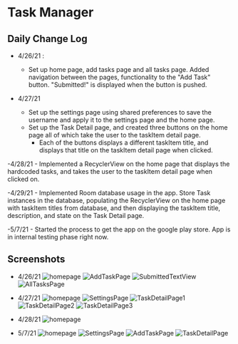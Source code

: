 # Task Manager


## Daily Change Log

- 4/26/21 :
    - Set up home page, add tasks page and all tasks page. Added navigation between the pages, functionality to the "Add Task" button.
    "Submitted!" is displayed when the button is pushed.

- 4/27/21
    - Set up the settings page using shared preferences to save the username and apply it to the settings page and the home page.
    - Set up the Task Detail page, and created three buttons on the home page all of which take the user to the taskItem detail page.
        - Each of the buttons displays a different taskItem title, and displays that title on the taskItem detail page when clicked.

-4/28/21
    - Implemented a RecyclerView on the home page that displays the hardcoded tasks, and takes the user to the taskItem detail page when clicked on.

-4/29/21
    - Implemented Room database usage in the app. Store Task instances in the database, populating the RecyclerView on the home page with taskItem titles from
    database, and then displaying the taskItem title, description, and state on the Task Detail page.

-5/7/21
    - Started the process to get the app on the google play store. App is in internal testing phase right now.

## Screenshots

- 4/26/21
![homepage](screenshots/Day1/HomePage.png)
![AddTaskPage](screenshots/Day1/AddTaskPage.png)
![SubmittedTextView](screenshots/Day1/SubmittedTextView.png)
![AllTasksPage](screenshots/Day1/AllTasksPage.png)

- 4/27/21
![homepage](screenshots/Day2/HomePage.png)
![SettingsPage](screenshots/Day2/SettingsPage.png)
![TaskDetailPage1](screenshots/Day2/TaskDetailPage1.png)
![TaskDetailPage2](screenshots/Day2/TaskDetailPage2.png)
![TaskDetailPage3](screenshots/Day2/TaskDetailPage3.png)

- 4/28/21
![homepage](screenshots/Day3/homepage.png)

- 5/7/21
![homepage](screenshots/Day8/homepage.png)
![SettingsPage](screenshots/Day8/settings.png)
![AddTaskPage](screenshots/Day8/addtaskpage.png)
![TaskDetailPage](screenshots/Day8/taskdetailpage.png)


